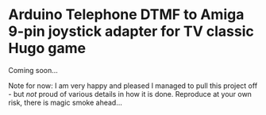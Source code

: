 # Arduino Telephone DTMF to Amiga 9-pin joystick adapter for TV classic Hugo game

Coming soon...

Note for now: I am very happy and pleased I managed to pull this project off - but _not_ proud of various details in how it is done. Reproduce at your own risk, there is magic smoke ahead...
